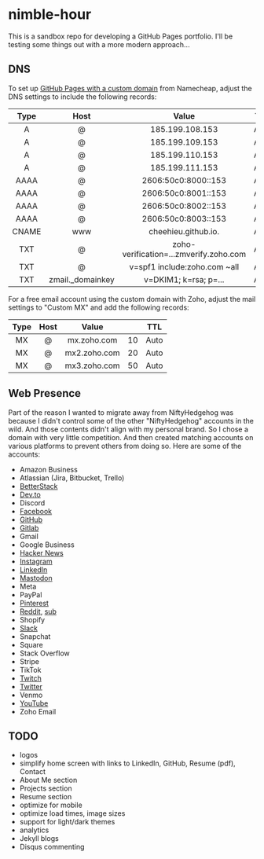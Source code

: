 # nimble-hour

This is a sandbox repo for developing a GitHub Pages portfolio. I'll be testing some things out with a more modern approach...

## DNS

To set up [GitHub Pages with a custom domain](https://docs.github.com/en/pages/configuring-a-custom-domain-for-your-github-pages-site/managing-a-custom-domain-for-your-github-pages-site) from Namecheap, adjust the DNS settings to include the following records:

| **Type** |     **Host**      |               **Value**                | **TTL** |
| :------: | :---------------: | :------------------------------------: | :-----: |
|    A     |         @         |            185.199.108.153             |  Auto   |
|    A     |         @         |            185.199.109.153             |  Auto   |
|    A     |         @         |            185.199.110.153             |  Auto   |
|    A     |         @         |            185.199.111.153             |  Auto   |
|   AAAA   |         @         |          2606:50c0:8000::153           |  Auto   |
|   AAAA   |         @         |          2606:50c0:8001::153           |  Auto   |
|   AAAA   |         @         |          2606:50c0:8002::153           |  Auto   |
|   AAAA   |         @         |          2606:50c0:8003::153           |  Auto   |
|  CNAME   |        www        |          cheehieu.github.io.           |  Auto   |
|   TXT    |         @         | zoho-verification=...zmverify.zoho.com |  Auto   |
|   TXT    |         @         |      v=spf1 include:zoho.com ~all      |  Auto   |
|   TXT    | zmail.\_domainkey |         v=DKIM1; k=rsa; p=...          |  Auto   |

For a free email account using the custom domain with Zoho, adjust the mail settings to "Custom MX" and add the following records:

| **Type** | **Host** |  **Value**   |     | **TTL** |
| :------: | :------: | :----------: | --- | :-----: |
|    MX    |    @     | mx.zoho.com  | 10  |  Auto   |
|    MX    |    @     | mx2.zoho.com | 20  |  Auto   |
|    MX    |    @     | mx3.zoho.com | 50  |  Auto   |

## Web Presence

Part of the reason I wanted to migrate away from NiftyHedgehog was because I didn't control some of the other "NiftyHedgehog" accounts in the wild. And those contents didn't align with my personal brand. So I chose a domain with very little competition. And then created matching accounts on various platforms to prevent others from doing so. Here are some of the accounts:

- Amazon Business
- Atlassian (Jira, Bitbucket, Trello)
- [BetterStack](https://nimblehour.betteruptime.com/)
- [Dev.to](https://dev.to/nimblehour)
- Discord
- [Facebook](https://www.facebook.com/NimbleHour)
- [GitHub](https://github.com/NimbleHour)
- [Gitlab](https://gitlab.com/NimbleHour)
- Gmail
- Google Business
- [Hacker News](https://news.ycombinator.com/user?id=NimbleHour)
- [Instagram](https://www.instagram.com/nimblehour)
- [LinkedIn](https://www.linkedin.com/company/nimblehour)
- [Mastodon](https://mastodon.social/@nimblehour)
- Meta
- PayPal
- [Pinterest](https://www.pinterest.com/NimbleHour/)
- [Reddit](https://www.reddit.com/user/NimbleHour), [sub](https://www.reddit.com/r/NimbleHour/)
- Shopify
- [Slack](https://nimblehour.slack.com/)
- Snapchat
- Square
- Stack Overflow
- Stripe
- TikTok
- [Twitch](https://www.twitch.tv/nimblehour)
- [Twitter](https://twitter.com/NimbleHour)
- Venmo
- [YouTube](https://www.youtube.com/@NimbleHour)
- Zoho Email

## TODO

- logos
- simplify home screen with links to LinkedIn, GitHub, Resume (pdf), Contact
- About Me section
- Projects section
- Resume section
- optimize for mobile
- optimize load times, image sizes
- support for light/dark themes
- analytics
- Jekyll blogs
- Disqus commenting
